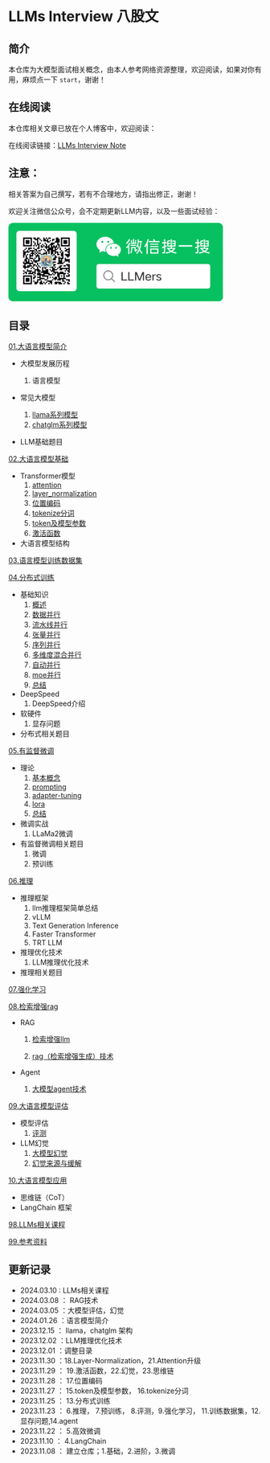 # LLMs Interview 八股文


## 简介

本仓库为大模型面试相关概念，由本人参考网络资源整理，欢迎阅读，如果对你有用，麻烦点一下 `start`，谢谢！

## 在线阅读

本仓库相关文章已放在个人博客中，欢迎阅读：

在线阅读链接：[LLMs Interview Note](http://wdndev.github.io/note/llm/llm_concept/llm%E5%85%AB%E8%82%A1.html)

## 注意：

相关答案为自己撰写，若有不合理地方，请指出修正，谢谢！

欢迎关注微信公众号，会不定期更新LLM内容，以及一些面试经验：

 <img src=https://github.com/wdndev/personal/blob/main/image/llmers_weixin.jpg width = "427" height = "156" alt="weixin" />


## 目录

[01.大语言模型简介](01.大语言模型简介/README.md)

- 大模型发展历程
  1. 语言模型
- 常见大模型

  1. [llama系列模型](01.大语言模型简介/llama系列模型/llama系列模型.md )
  2. [chatglm系列模型](01.大语言模型简介/chatglm系列模型/chatglm系列模型.md)
- LLM基础题目

[02.大语言模型基础](02.大语言模型基础/README.md)

- Transformer模型
  1. [attention](02.大语言模型基础/1.attention/1.attention.md)
  2. [layer\_normalization](02.大语言模型基础/2.layer_normalization/2.layer_normalization.md)
  3. [位置编码](02.大语言模型基础/3.位置编码/3.位置编码.md)
  4. [tokenize分词](02.大语言模型基础/4.tokenize分词/4.tokenize分词.md)
  5. [token及模型参数](02.大语言模型基础/4.token及模型参数/4.token及模型参数.md)
  6. [激活函数](02.大语言模型基础/5.激活函数/5.激活函数.md )
- 大语言模型结构

[03.语言模型训练数据集](03.语言模型训练数据集/03.语言模型训练数据集.md)

[04.分布式训练](04.分布式训练/README.md)

- 基础知识
  1. [概述](04.分布式训练/1.概述/1.概述.md)
  2. [数据并行](04.分布式训练/2.数据并行/2.数据并行.md)
  3. [流水线并行](04.分布式训练/3.流水线并行/3.流水线并行.md)
  4. [张量并行](04.分布式训练/4.张量并行/4.张量并行.md)
  5. [序列并行](04.分布式训练/5.序列并行/5.序列并行.md)
  6. [多维度混合并行](04.分布式训练/6.多维度混合并行/6.多维度混合并行.md)
  7. [自动并行](04.分布式训练/7.自动并行/7.自动并行.md)
  8. [moe并行](04.分布式训练/8.moe并行/8.moe并行.md )
  9. [总结](04.分布式训练/9.总结/9.总结.md )
- DeepSpeed
  1. DeepSpeed介绍
- 软硬件
  1. 显存问题
- 分布式相关题目

[05.有监督微调](05.有监督微调/README.md)

- 理论
  1. [基本概念](05.有监督微调/1.基本概念/1.基本概念.md)
  2. [prompting](05.有监督微调/2.prompting/2.prompting.md)
  3. [adapter-tuning](05.有监督微调/3.adapter-tuning/3.adapter-tuning.md)
  4. [lora](05.有监督微调/4.lora/4.lora.md)
  5. [总结](05.有监督微调/5.总结/5.总结.md)
- 微调实战
  1. LLaMa2微调
- 有监督微调相关题目
  1. 微调
  2. 预训练

[06.推理](06.推理/README.md)

- 推理框架
  1. llm推理框架简单总结
  2. vLLM
  3. Text Generation Inference
  4. Faster Transformer
  5. TRT LLM
- 推理优化技术
  1. LLM推理优化技术
- 推理相关题目

[07.强化学习](07.强化学习/07.强化学习.md)

[08.检索增强rag](08.检索增强rag/08.检索增强rag.md)

- RAG

  1. [检索增强llm](08.检索增强rag/检索增强llm/检索增强llm.md)

  2. [rag（检索增强生成）技术](08.检索增强rag/rag（检索增强生成）技术/rag（检索增强生成）技术.md)
- Agent

  1. [大模型agent技术](08.检索增强rag/大模型agent技术/大模型agent技术.md)

[09.大语言模型评估](09.大语言模型评估/09.大语言模型评估.md)

- 模型评估
  1. [评测](09.大语言模型评估/1.评测/1.评测.md)
- LLM幻觉
  1. [大模型幻觉](09.大语言模型评估/1.大模型幻觉/1.大模型幻觉.md)
  2. [幻觉来源与缓解](09.大语言模型评估/2.幻觉来源与缓解/2.幻觉来源与缓解.md)

[10.大语言模型应用](10.大语言模型应用/10.大语言模型应用.md)

- 思维链（CoT）
- LangChain 框架

[98.LLMs相关课程](98.LLMs相关课程/README.md)

[99.参考资料](99.参考资料/README.md )

## 更新记录

- 2024.03.10 : LLMs相关课程
- 2024.03.08 ： RAG技术
- 2024.03.05 ：大模型评估，幻觉
- 2024.01.26 ：语言模型简介
- 2023.12.15 ： llama，chatglm 架构
- 2023.12.02 ：LLM推理优化技术
- 2023.12.01 ：调整目录
- 2023.11.30 ：18.Layer-Normalization，21.Attention升级
- 2023.11.29 ： 19.激活函数，22.幻觉，23.思维链
- 2023.11.28 ： 17.位置编码
- 2023.11.27 ： 15.token及模型参数， 16.tokenize分词
- 2023.11.25 ： 13.分布式训练
- 2023.11.23 ： 6.推理， 7.预训练， 8.评测，9.强化学习， 11.训练数据集，12.显存问题,14.agent
- 2023.11.22 ： 5.高效微调
- 2023.11.10 ： 4.LangChain
- 2023.11.08 ： 建立仓库；1.基础，2.进阶，3.微调





